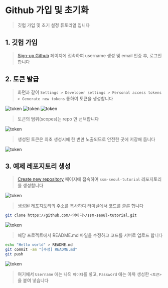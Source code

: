# Github 가입 및 초기화
> 깃헙 가입 및 초기 설정 튜토리얼 입니다

## 1. 깃헙 가입
> [Sign-up Github](https://github.com/join) 페이지에 접속하여 username 생성 및 email 인증 후, 로그인합니다

## 2. 토큰 발급
> 화면과 같이 `Settings > Developer settings > Personal access tokens > Generate new tokens` 통하여 토큰을 생성합니다

![token](images/1.settings.png)
![token](images/2.dev-settings.png)
![token](images/3.access-token.png)

> 토큰의 범위(scopes)는 repo 만 선택합니다

![token](images/4.gen-token.png)

> 생성된 토큰은 최초 생성시에 한 번만 노출되므로 안전한 곳에 저장해 둡니다

![token](images/5.copy-token.png)


## 3. 예제 레포지토리 생성
> [Create new repository](https://github.com/new) 페이지에 접속하여 `ssm-seoul-tutorial` 레포지토리를 생성합니다

![token](images/6.clone.png)

> 생성된 레포지토리의 주소를 복사하여 터미널에서 코드를 클론 합니다

```bash
git clone https://github.com/<아이디>/ssm-seoul-tutorial.git
```

![token](images/7.clone.png)

> 해당 프로젝트에서 README.md 파일을 수정하고 코드를 서버로 업로드 합니다

```bash
echo "Hello world" > README.md
git commit -am "[수정] README.md"
git push
```

![token](images/8.push.png)

> 여기에서 `Username` 에는 나의 `아이디`를 넣고, `Password` 에는 아까 생성한 `<토큰>`을 붙여 넣습니다 



